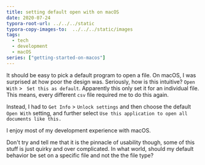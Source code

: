 ```yaml
---
title: setting default open with on macOS
date: 2020-07-24
typora-root-url: ../../../static
typora-copy-images-to:  ../../../static/images
tags:
  - tech
  - development
  - macOS
series: ["getting-started-on-macos"]
---
```


It should be easy to pick a default program to open a file. On macOS, I was surprised at how poor the design was. Seriously, how is this intuitive? `Open With` > ` Set this as default`. Apparently this only set it for an individual file. This means, every different `csv` file required me to do this again.

Instead, I had to `Get Info` > `Unlock settings` and then choose the default `Open With` setting, and further select `Use this application to open all documents like this.`

I enjoy most of my development experience with macOS.

Don't try and tell me that it is the pinnacle of usability though, some of this stuff is just quirky and over complicated. In what world, should my default behavior be set on a specific file and not the the file type?

